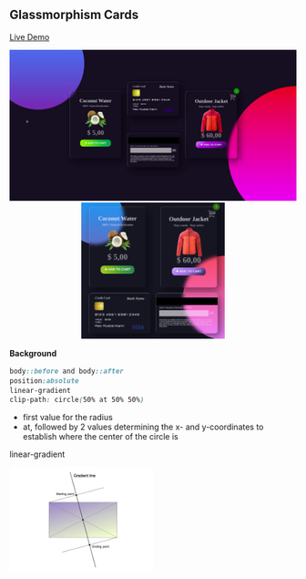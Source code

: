 ## Glassmorphism Cards

[Live Demo](https://mandyneumeyer.github.io/glassmorphism/)

<img src="./assets/demo.gif" alt="demo">

<div align="center">
<img src="./assets/tablet.png" alt="tablet" width="50%">
</div>

**Background**
```css
body::before and body::after 
position:absolute
linear-gradient
clip-path: circle(50% at 50% 50%)
```
* first value for the radius
* at, followed by 2 values determining the x- and y-coordinates to establish where the center of the circle is


linear-gradient

<img src="./assets/linear-gradient.jpeg" alt="linear-gradient" width="50%">
